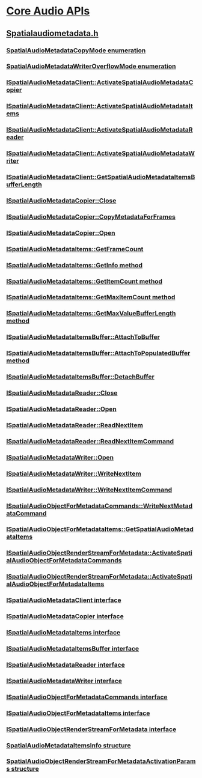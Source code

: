 # [Core Audio APIs](../_coreaudio/index.md)
## [Spatialaudiometadata.h](index.md)
### [SpatialAudioMetadataCopyMode enumeration](../spatialaudiometadata/ne-spatialaudiometadata-spatialaudiometadatacopymode.md)
### [SpatialAudioMetadataWriterOverflowMode enumeration](../spatialaudiometadata/ne-spatialaudiometadata-spatialaudiometadatawriteroverflowmode.md)
### [ISpatialAudioMetadataClient::ActivateSpatialAudioMetadataCopier](../spatialaudiometadata/nf-spatialaudiometadata-ispatialaudiometadataclient-activatespatialaudiometadatacopier.md)
### [ISpatialAudioMetadataClient::ActivateSpatialAudioMetadataItems](../spatialaudiometadata/nf-spatialaudiometadata-ispatialaudiometadataclient-activatespatialaudiometadataitems.md)
### [ISpatialAudioMetadataClient::ActivateSpatialAudioMetadataReader](../spatialaudiometadata/nf-spatialaudiometadata-ispatialaudiometadataclient-activatespatialaudiometadatareader.md)
### [ISpatialAudioMetadataClient::ActivateSpatialAudioMetadataWriter](../spatialaudiometadata/nf-spatialaudiometadata-ispatialaudiometadataclient-activatespatialaudiometadatawriter.md)
### [ISpatialAudioMetadataClient::GetSpatialAudioMetadataItemsBufferLength](../spatialaudiometadata/nf-spatialaudiometadata-ispatialaudiometadataclient-getspatialaudiometadataitemsbufferlength.md)
### [ISpatialAudioMetadataCopier::Close](../spatialaudiometadata/nf-spatialaudiometadata-ispatialaudiometadatacopier-close.md)
### [ISpatialAudioMetadataCopier::CopyMetadataForFrames](../spatialaudiometadata/nf-spatialaudiometadata-ispatialaudiometadatacopier-copymetadataforframes.md)
### [ISpatialAudioMetadataCopier::Open](../spatialaudiometadata/nf-spatialaudiometadata-ispatialaudiometadatacopier-open.md)
### [ISpatialAudioMetadataItems::GetFrameCount](../spatialaudiometadata/nf-spatialaudiometadata-ispatialaudiometadataitems-getframecount.md)
### [ISpatialAudioMetadataItems::GetInfo method](../spatialaudiometadata/nf-spatialaudiometadata-ispatialaudiometadataitems-getinfo.md)
### [ISpatialAudioMetadataItems::GetItemCount method](../spatialaudiometadata/nf-spatialaudiometadata-ispatialaudiometadataitems-getitemcount.md)
### [ISpatialAudioMetadataItems::GetMaxItemCount method](../spatialaudiometadata/nf-spatialaudiometadata-ispatialaudiometadataitems-getmaxitemcount.md)
### [ISpatialAudioMetadataItems::GetMaxValueBufferLength method](../spatialaudiometadata/nf-spatialaudiometadata-ispatialaudiometadataitems-getmaxvaluebufferlength.md)
### [ISpatialAudioMetadataItemsBuffer::AttachToBuffer](../spatialaudiometadata/nf-spatialaudiometadata-ispatialaudiometadataitemsbuffer-attachtobuffer.md)
### [ISpatialAudioMetadataItemsBuffer::AttachToPopulatedBuffer method](../spatialaudiometadata/nf-spatialaudiometadata-ispatialaudiometadataitemsbuffer-attachtopopulatedbuffer.md)
### [ISpatialAudioMetadataItemsBuffer::DetachBuffer](../spatialaudiometadata/nf-spatialaudiometadata-ispatialaudiometadataitemsbuffer-detachbuffer.md)
### [ISpatialAudioMetadataReader::Close](../spatialaudiometadata/nf-spatialaudiometadata-ispatialaudiometadatareader-close.md)
### [ISpatialAudioMetadataReader::Open](../spatialaudiometadata/nf-spatialaudiometadata-ispatialaudiometadatareader-open.md)
### [ISpatialAudioMetadataReader::ReadNextItem](../spatialaudiometadata/nf-spatialaudiometadata-ispatialaudiometadatareader-readnextitem.md)
### [ISpatialAudioMetadataReader::ReadNextItemCommand](../spatialaudiometadata/nf-spatialaudiometadata-ispatialaudiometadatareader-readnextitemcommand.md)
### [ISpatialAudioMetadataWriter::Open](../spatialaudiometadata/nf-spatialaudiometadata-ispatialaudiometadatawriter-open.md)
### [ISpatialAudioMetadataWriter::WriteNextItem](../spatialaudiometadata/nf-spatialaudiometadata-ispatialaudiometadatawriter-writenextitem.md)
### [ISpatialAudioMetadataWriter::WriteNextItemCommand](../spatialaudiometadata/nf-spatialaudiometadata-ispatialaudiometadatawriter-writenextitemcommand.md)
### [ISpatialAudioObjectForMetadataCommands::WriteNextMetadataCommand](../spatialaudiometadata/nf-spatialaudiometadata-ispatialaudioobjectformetadatacommands-writenextmetadatacommand.md)
### [ISpatialAudioObjectForMetadataItems::GetSpatialAudioMetadataItems](../spatialaudiometadata/nf-spatialaudiometadata-ispatialaudioobjectformetadataitems-getspatialaudiometadataitems.md)
### [ISpatialAudioObjectRenderStreamForMetadata::ActivateSpatialAudioObjectForMetadataCommands](../spatialaudiometadata/nf-spatialaudiometadata-ispatialaudioobjectrenderstreamformetadata-activatespatialaudioobjectformetadatacommands.md)
### [ISpatialAudioObjectRenderStreamForMetadata::ActivateSpatialAudioObjectForMetadataItems](../spatialaudiometadata/nf-spatialaudiometadata-ispatialaudioobjectrenderstreamformetadata-activatespatialaudioobjectformetadataitems.md)
### [ISpatialAudioMetadataClient interface](../spatialaudiometadata/nn-spatialaudiometadata-ispatialaudiometadataclient.md)
### [ISpatialAudioMetadataCopier interface](../spatialaudiometadata/nn-spatialaudiometadata-ispatialaudiometadatacopier.md)
### [ISpatialAudioMetadataItems interface](../spatialaudiometadata/nn-spatialaudiometadata-ispatialaudiometadataitems.md)
### [ISpatialAudioMetadataItemsBuffer interface](../spatialaudiometadata/nn-spatialaudiometadata-ispatialaudiometadataitemsbuffer.md)
### [ISpatialAudioMetadataReader interface](../spatialaudiometadata/nn-spatialaudiometadata-ispatialaudiometadatareader.md)
### [ISpatialAudioMetadataWriter interface](../spatialaudiometadata/nn-spatialaudiometadata-ispatialaudiometadatawriter.md)
### [ISpatialAudioObjectForMetadataCommands interface](../spatialaudiometadata/nn-spatialaudiometadata-ispatialaudioobjectformetadatacommands.md)
### [ISpatialAudioObjectForMetadataItems interface](../spatialaudiometadata/nn-spatialaudiometadata-ispatialaudioobjectformetadataitems.md)
### [ISpatialAudioObjectRenderStreamForMetadata interface](../spatialaudiometadata/nn-spatialaudiometadata-ispatialaudioobjectrenderstreamformetadata.md)
### [SpatialAudioMetadataItemsInfo structure](../spatialaudiometadata/ns-spatialaudiometadata-spatialaudiometadataitemsinfo.md)
### [SpatialAudioObjectRenderStreamForMetadataActivationParams structure](../spatialaudiometadata/ns-spatialaudiometadata-spatialaudioobjectrenderstreamformetadataactivationparams.md)
